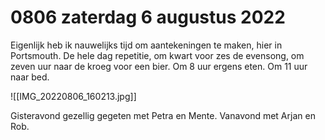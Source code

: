# 0806 zaterdag 6 augustus 2022
Eigenlijk heb ik nauwelijks tijd om aantekeningen te maken, hier in Portsmouth. De hele dag repetitie, om kwart voor zes de evensong, om zeven uur naar de kroeg voor een bier. Om 8 uur ergens eten. Om 11 uur naar bed.

![[IMG_20220806_160213.jpg]]

Gisteravond gezellig gegeten met Petra en Mente. Vanavond met Arjan en Rob.
